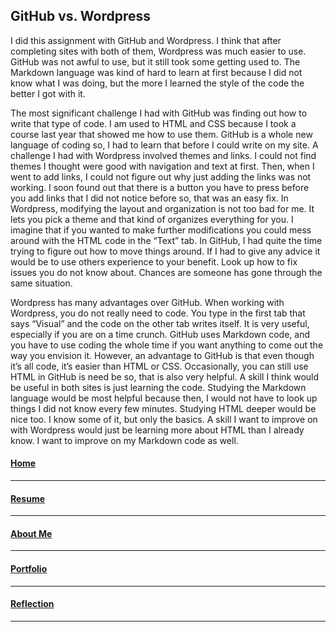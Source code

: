 ## GitHub vs. Wordpress

  I did this assignment with GitHub and Wordpress. I think that after completing sites with both of them, Wordpress was much easier to use. GitHub was not awful to use, but it still took some getting used to. The Markdown language was kind of hard to learn at first because I did not know what I was doing, but the more I learned the style of the code the better I got with it.

  The most significant challenge I had with GitHub was finding out how to write that type of code. I am used to HTML and CSS because I took a course last year that showed me how to use them. GitHub is a whole new language of coding so, I had to learn that before I could write on my site. A challenge I had with Wordpress involved themes and links. I could not find themes I thought were good with navigation and text at first. Then, when I went to add links, I could not figure out why just adding the links was not working. I soon found out that there is a button you have to press before you add links that I did not notice before so, that was an easy fix. In Wordpress, modifying the layout and organization is not too bad for me. It lets you pick a theme and that kind of organizes everything for you. I imagine that if you wanted to make further modifications you could mess around with the HTML code in the “Text” tab. In GitHub, I had quite the time trying to figure out how to move things around. If I had to give any advice it would be to use others experience to your benefit. Look up how to fix issues you do not know about. Chances are someone has gone through the same situation. 
	
  Wordpress has many advantages over GitHub. When working with Wordpress, you do not really need to code. You type in the first tab that says “Visual” and the code on the other tab writes itself. It is very useful, especially if you are on a time crunch. GitHub uses Markdown code, and you have to use coding the whole time if you want anything to come out the way you envision it. However, an advantage to GitHub is that even though it’s all code, it’s easier than HTML or CSS. Occasionally, you can still use HTML in GitHub is need be so, that is also very helpful.
A skill I think would be useful in both sites is just learning the code. Studying the Markdown language would be most helpful because then, I would not have to look up things I did not know every few minutes. Studying HTML deeper would be nice too. I know some of it, but only the basics. A skill I want to improve on with Wordpress would just be learning more about HTML than I already know. I want to improve on my Markdown code as well. 



#### [Home](index.md)
------
#### [Resume](resume.md)
------
#### [About Me](about.md)
------
#### [Portfolio](portfolio.md)
------
#### [Reflection](reflection.md)
------
